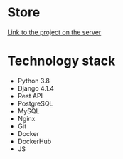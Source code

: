 # Store
[Link to the project on the server](http://andko4nm.beget.tech)

# Technology stack
* Python 3.8
* Django 4.1.4
* Rest API
* PostgreSQL
* MySQL
* Nginx
* Git
* Docker
* DockerHub
* JS
